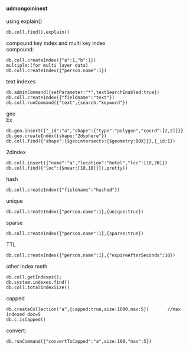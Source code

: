 #### udmongoininext

using explain()
```
db.coll.find().explain()
```

compound key index and multi key index  
compound:
```
db.coll.createIndex({"a":1,"b":1})
multiple:(for multi layer data)  
db.coll.createIndex({"person.name":1})
```

text indexes
```
db.adminCommand({setParameter:"*",textSearchEnabled:true})
db.coll.createIndex({"fieldname":"text"})
db.coll.runCommand({"text",{search:"keyword"})
```

geo  
Ex
```
db.geo.insert({"_id":"a","shape":{"type":"polygon","coord":[2,2]}}}
db.geo.createIndex({shape:"2dsphere"})
db.coll.find({"shape":{$geointersects:{$geometry:BOX}}},{_id:1})
```

2dindex
```
db.coll.insert({"name":"a","location":"hotel","loc":[10,20]})
db.coll.find({"loc":{$near:[10,10]}}).pretty()
```

hash
```
db.coll.createIndex({"fieldname":"hashed"})
```


unique
```
db.coll.createIndex({"person.name":1},{unique:true})
```
sparse
```
db.coll.createIndex({"person.name":1},{sparse:true})
```

TTL
```
db.coll.createIndex({"person.name":1},{"expireAfterSeconds":10})
```

other index meth
```
db.coll.getIndexes();
db.system.indexes.find()
db.coll.totalIndexSize()
```

capped
```
db.createCollection("a",{capped:true,size:1000,max:5})       //max indexed doc=5
db.c.isCapped()
```
convert:
```
db.runCommand({"convertToCapped":"a",size:100,"max":5})
```
